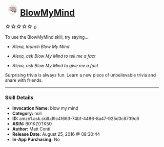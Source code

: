 # &nbsp;<img src="skill_icon" alt="BlowMyMind icon" width="36"> [BlowMyMind](http://alexa.amazon.com/#skills/amzn1.ask.skill.d9c4f663-74b1-4486-8a47-925d3c8739c6)
![0 stars](../../images/ic_star_border_black_18dp_1x.png)![0 stars](../../images/ic_star_border_black_18dp_1x.png)![0 stars](../../images/ic_star_border_black_18dp_1x.png)![0 stars](../../images/ic_star_border_black_18dp_1x.png)![0 stars](../../images/ic_star_border_black_18dp_1x.png) 0

To use the BlowMyMind skill, try saying...

* *Alexa, launch Blow My Mind*

* *Alexa, ask Blow My Mind to tell me a fact*

* *Alexa, ask Blow My Mind to give me a fact*

Surprising trivia is always fun. Learn a new piece of unbelievable trivia and share with friends.

***

### Skill Details

* **Invocation Name:** blow my mind
* **Category:** null
* **ID:** amzn1.ask.skill.d9c4f663-74b1-4486-8a47-925d3c8739c6
* **ASIN:** B01KZ0TK50
* **Author:** Matt Conti
* **Release Date:** August 25, 2016 @ 08:30:44
* **In-App Purchasing:** No
